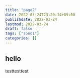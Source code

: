 ```yaml
---
title: "page2"
date: 2022-03-24T23:20:14+09:00
publishdate: 2022-03-24
lastmod: 2022-03-24
draft: false
tags: ["sono1"]
categories: []
---
```


## hello
testtesttest